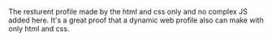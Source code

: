 The resturent profile made by the html and css only and no complex JS added here. It's a great proof that a dynamic web profile also can make with only html and css.
